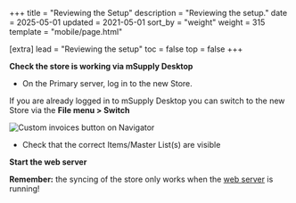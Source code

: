 +++
title = "Reviewing the Setup"
description = "Reviewing the setup."
date = 2025-05-01
updated = 2021-05-01
sort_by = "weight"
weight = 315
template = "mobile/page.html"

[extra]
lead = "Reviewing the setup"
toc = false
top = false
+++

**Check the store is working via mSupply Desktop**

  * On the Primary server, log in to the new Store. 

If you are already logged in to mSupply Desktop you can switch to the new Store via the **File menu > Switch** 

![Custom invoices button on Navigator](/mobile/introduction/images/review_setup.png)

  * Check that the correct Items/Master List(s) are visible


**Start the web server**

**Remember:** the syncing of the store only works when the  [web server](https://docs.msupply.org.nz/web_interface:using_the_web_server) is running!



